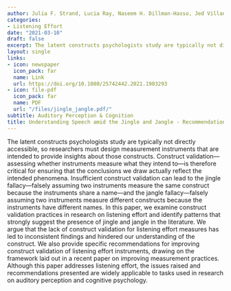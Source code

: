 ```yaml
---
author: Julia F. Strand, Lucia Ray, Naseem H. Dillman-Hasso, Jed Villanueva, Violet A. Brown
categories:
- Listening Effort
date: "2021-03-10"
draft: false
excerpt: The latent constructs psychologists study are typically not directly accessible, so researchers must design measurement instruments that are intended to provide insights about those constructs. Construct validation—assessing whether instruments measure what they intend to—is therefore critical for ensuring that the conclusions we draw actually reflect the intended phenomena...
layout: single
links:
- icon: newspaper
  icon_pack: far
  name: Link
  url: https://doi.org/10.1080/25742442.2021.1903293
- icon: file-pdf
  icon_pack: far
  name: PDF
  url: "/files/jingle_jangle.pdf/"
subtitle: Auditory Perception & Cognition
title: Understanding Speech amid the Jingle and Jangle - Recommendations for Improving Measurement Practices in Listening Effort Research
---
```

The latent constructs psychologists study are typically not directly accessible, so researchers must design measurement instruments that are intended to provide insights about those constructs. Construct validation—assessing whether instruments measure what they intend to—is therefore critical for ensuring that the conclusions we draw actually reflect the intended phenomena. Insufficient construct validation can lead to the jingle fallacy—falsely assuming two instruments measure the same construct because the instruments share a name—and the jangle fallacy—falsely assuming two instruments measure different constructs because the instruments have different names. In this paper, we examine construct validation practices in research on listening effort and identify patterns that strongly suggest the presence of jingle and jangle in the literature. We argue that the lack of construct validation for listening effort measures has led to inconsistent findings and hindered our understanding of the construct. We also provide specific recommendations for improving construct validation of listening effort instruments, drawing on the framework laid out in a recent paper on improving measurement practices. Although this paper addresses listening effort, the issues raised and recommendations presented are widely applicable to tasks used in research on auditory perception and cognitive psychology.